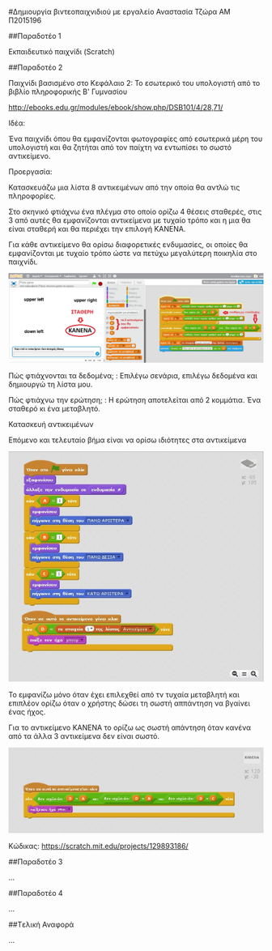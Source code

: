 #Δημιουργία βιντεοπαιχνιδιού με εργαλείο
Αναστασία Τζώρα
ΑΜ Π2015196

##Παραδοτέο 1

Εκπαιδευτικό παιχνίδι (Scratch)

##Παραδοτέο 2

Παιχνίδι βασισμένο στο Κεφάλαιο 2: Το εσωτερικό του υπολογιστή από το βιβλίο πληροφορικής Β' Γυμνασίου

http://ebooks.edu.gr/modules/ebook/show.php/DSB101/4/28,71/

Ιδέα:

Ένα παιχνίδι όπου θα εμφανίζονται φωτογραφίες από εσωτερικά μέρη του υπολογιστή και θα ζητήται από τον παίχτη να εντωπίσει το σωστό αντικείμενο.

Προεργασία:

Κατασκευάζω μια λίστα 8 αντικειμένων από την οποία θα αντλώ τις πληροφορίες.

Στο σκηνικό φτιάχνω ένα πλέγμα στο οποίο ορίζω 4 θέσεις σταθερές, στις 3 από αυτές θα εμφανίζονται αντικείμενα με τυχαίο τρόπο και η μια θα είναι σταθερή και θα περιέχει την επιλογή ΚΑΝΕΝΑ.

Για κάθε αντικείμενο θα ορίσω διαφορετικές ενδυμασίες, οι οποίες θα εμφανίζονται με τυχαίο τρόπο ώστε να πετύχω μεγαλύτερη ποικηλία στο παιχνίδι.

![ScreenShot](proergasia.jpg)


Πώς φτιάχνονται τα δεδομένα; : Επιλέγω σενάρια, επιλέγω δεδομένα και δημιουργώ τη λίστα μου.

Πώς φτιάχνω την ερώτηση; : Η ερώτηση αποτελείται από 2 κομμάτια. Ένα σταθερό κι ένα μεταβλητό.


Κατασκευή αντικειμένων

Επόμενο και τελευταίο βήμα είναι να ορίσω ιδιότητες στα αντικείμενα

![ScreenShot](antikeimeno1.jpg)

Το εμφανίζω μόνο όταν έχει επιλεχθεί από τν τυχαία μεταβλητή και επιπλέον ορίζω όταν ο χρήστης δώσει τη σωστή αππάντηση να βγαίνει ένας ήχος.

Για το αντικείμενο ΚΑΝΕΝΑ το ορίζω ως σωστή απάντηση όταν κανένα από τα άλλα 3 αντικείμενα δεν είναι σωστό.

![ScreenShot](kanena.jpg)

Κώδικας: https://scratch.mit.edu/projects/129893186/

##Παραδοτέο 3

...

##Παραδοτέο 4

...

##Tελική Αναφορά

...

